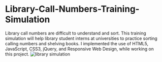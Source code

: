 # Library-Call-Numbers-Training-Simulation

Library call numbers are difficult to understand and sort. This training simulation will help library student interns at universities to practice sorting calling numbers and shelving books. I implemented the use of HTML5, JavaScript, CSS3, jQuery, and Responsive Web Design, while working on this project.
![library simulation](https://user-images.githubusercontent.com/98848760/177051083-965b8974-46dc-4034-970a-4a7030905ba0.jpeg)
